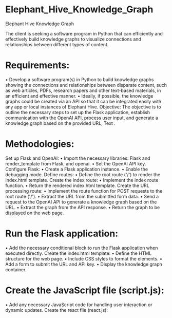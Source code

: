 # Elephant_Hive_Knowledge_Graph
Elephant Hive Knowledge Graph


The client is seeking a software program in Python that can efficiently and effectively build knowledge graphs to visualize connections and relationships between different types of content. 
# Requirements:
•	Develop a software program(s) in Python to build knowledge graphs showing the connections and relationships between disparate content, such as web articles, PDFs, research papers and other text-based materials, in an efficient and effective manner. 
•	Ideally, if possible, the knowledge graphs could be created via an API so that it can be integrated easily with any app or local instances of Elephant Hive.
Objective:
The objective is to outline the necessary steps to set up the Flask application, establish communication with the OpenAI API, process user input, and generate a knowledge graph based on the provided URL, Text .

# Methodologies:

Set up Flask and OpenAI:
•	Import the necessary libraries: Flask and render_template from Flask, and openai.
•	Set the OpenAI API key.
Configure Flask:
•	Create a Flask application instance.
•	Enable the debugging mode.
Define routes:
•	Define the root route ('/') to render the index.html template.
Create the index route:
•	Implement the index route function.
•	Return the rendered index.html template.
Create the URL processing route:
•	Implement the route function for POST requests to the root route ('/').
•	Extract the URL from the submitted form data.
•	Send a request to the OpenAI API to generate a knowledge graph based on the URL.
•	Extract the graph from the API response.
•	Return the graph to be displayed on the web page.

# Run the Flask application:

•	Add the necessary conditional block to run the Flask application when executed directly.
Create the index.html template:
•	Define the HTML structure for the web page.
•	Include CSS styles to format the elements.
•	Add a form to submit the URL and API key.
•	Display the knowledge graph container.

# Create the JavaScript file (script.js):

•	Add any necessary JavaScript code for handling user interaction or dynamic updates.
Create the react file (react.js):
